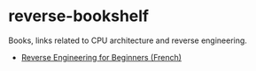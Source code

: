 # reverse-bookshelf
Books, links related to CPU architecture and reverse engineering.
- [Reverse Engineering for Beginners (French)](https://beginners.re/RE4B-FR.pdf)
